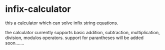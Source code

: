 # infix-calculator
this a calculator which can solve infix string equations.

the calculator currently supports basic addition, subtraction,  multiplication, division, modulos operators.
support for parantheses will be added soon.......
